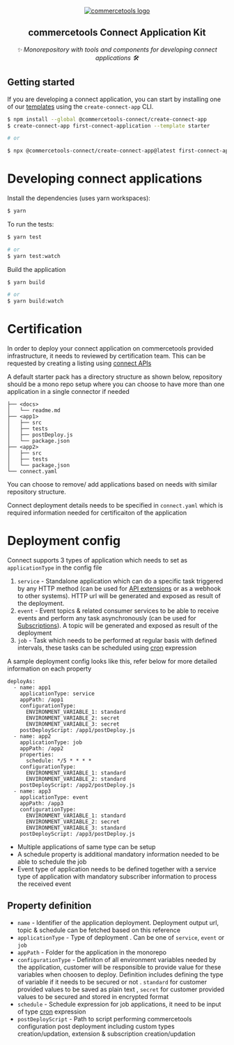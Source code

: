 <p align="center">
  <a href="https://commercetools.com/">
    <img alt="commercetools logo" src="https://unpkg.com/@commercetools-frontend/assets/logos/commercetools_primary-logo_horizontal_RGB.png">
  </a></br>
  <h2 align="center">commercetools Connect Application Kit </h2>
</p>
<p align="center">
  <i>✨ Monorepository with tools and components for developing connect applications 🛠</i>
</p>

## Getting started

If you are developing a connect application, you can start by installing one of our [templates](./application-templates) using the `create-connect-app` CLI.

```bash
$ npm install --global @commercetools-connect/create-connect-app
$ create-connect-app first-connect-application --template starter

# or

$ npx @commercetools-connect/create-connect-app@latest first-connect-application --template starter
```

# Developing connect applications
Install the dependencies (uses yarn workspaces):

```bash
$ yarn
```

To run the tests:

```bash
$ yarn test

# or
$ yarn test:watch
```

Build the application

```bash
$ yarn build

# or
$ yarn build:watch
```

# Certification

In order to deploy your connect application on commercetools provided infrastructure, it needs to reviewed by certification team. This can be requested by creating a listing using <a href="https://docs.commercetools.com">connect APIs </a> 

A default starter pack has a directory structure as shown below, repository should be a mono repo setup where you can choose to have more than one application in a single connector if needed

```
├── <docs>
│   └── readme.md
├── <app1>
│   ├── src
│   ├── tests
│   ├── postDeploy.js
│   └── package.json
├── <app2>
│   ├── src
│   ├── tests
│   └── package.json
└── connect.yaml

```

You can choose to remove/ add applications based on needs with similar repository structure.

Connect deployment details needs to be specified in `connect.yaml` which is required information needed for certificaiton of the application



# Deployment config

Connect supports 3 types of application which needs to set as `applicationType` in the config file
1. `service` - Standalone application which can do a specific task triggered by any HTTP method (can be used for <a href="https://docs.commercetools.com/api/projects/api-extensions">API extensions</a> or as a webhook to other systems). HTTP url will be generated and exposed as result of the deployment.
2. `event` - Event topics & related consumer services to be able to receive events and perform any task asynchronously (can be used for <a href="https://docs.commercetools.com/api/projects/subscriptions">Subscriptions</a>). A topic will be generated and exposed as result of the deployment
3. `job` - Task which needs to be performed at regular basis with defined intervals, these tasks can be scheduled using <a href="https://en.wikipedia.org/wiki/Cron">cron</a> expression


A sample deployment config looks like this, refer below for more detailed information on each property

```
deployAs:
  - name: app1
    applicationType: service
    appPath: /app1
    configurationType:
      ENVIRONMENT_VARIABLE_1: standard
      ENVIRONMENT_VARIABLE_2: secret
      ENVIRONMENT_VARIABLE_3: secret
    postDeployScript: /app1/postDeploy.js
  - name: app2
    applicationType: job
    appPath: /app2
    properties:
      schedule: */5 * * * *
    configurationType:
      ENVIRONMENT_VARIABLE_1: standard
      ENVIRONMENT_VARIABLE_2: standard
    postDeployScript: /app2/postDeploy.js
  - name: app3
    applicationType: event
    appPath: /app3
    configurationType:
      ENVIRONMENT_VARIABLE_1: standard
      ENVIRONMENT_VARIABLE_2: secret
      ENVIRONMENT_VARIABLE_3: standard
    postDeployScript: /app3/postDeploy.js
```

- Multiple applications of same type can be setup
- A schedule property is additional mandatory information needed to be able to schedule the job
- Event type of application needs to be defined together with a service type of application with mandatory subscriber information to process the received event

## Property definition
- `name` - Identifier of the application deployment. Deployment output url, topic & schedule can be fetched based on this reference
- `applicationType` - Type of deployment . Can be one of `service`, `event` or `job`
- `appPath` - Folder for the application in the monorepo
- `configurationType` - Definiton of all environment variables needed by the application, customer will be responsible to provide value for these variables when choosen to deploy. Definition includes defining the type of variable if it needs to be secured or not . `standard` for customer provided values to be saved as plain text , `secret` for customer provided values to be secured and stored in encrypted format
- `schedule` - Schedule expression for job applications, it need to be input of type <a href="https://en.wikipedia.org/wiki/Cron">cron</a> expression
- `postDeployScript` - Path to script performing commercetools configuration post deployment including custom types creation/updation, extension & subscription creation/updation
